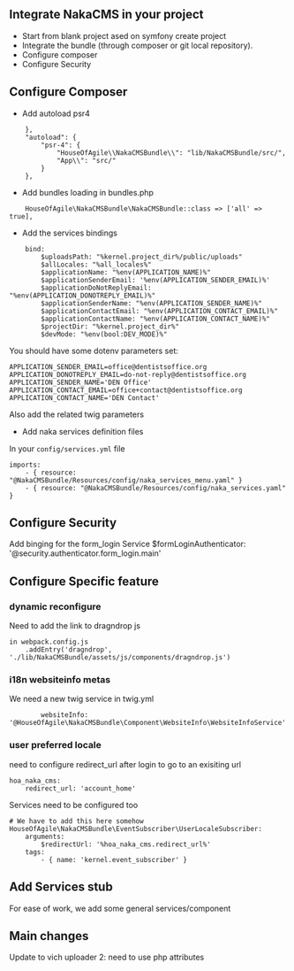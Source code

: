 ## Integrate NakaCMS in your project
* Start from blank project ased on symfony create project
* Integrate the bundle (through composer or git local repository).
* Configure composer
* Configure Security


## Configure Composer
* Add autoload psr4
```
    },
    "autoload": {
        "psr-4": {
            "HouseOfAgile\\NakaCMSBundle\\": "lib/NakaCMSBundle/src/",
            "App\\": "src/"
        }
    },
```
* Add bundles loading in bundles.php
```
    HouseOfAgile\NakaCMSBundle\NakaCMSBundle::class => ['all' => true],

```
* Add the services bindings
```
    bind:
        $uploadsPath: "%kernel.project_dir%/public/uploads"
        $allLocales: "%all_locales%"
        $applicationName: "%env(APPLICATION_NAME)%"
        $applicationSenderEmail: '%env(APPLICATION_SENDER_EMAIL)%'
        $applicationDoNotReplyEmail: "%env(APPLICATION_DONOTREPLY_EMAIL)%"
        $applicationSenderName: "%env(APPLICATION_SENDER_NAME)%"
        $applicationContactEmail: "%env(APPLICATION_CONTACT_EMAIL)%"
        $applicationContactName: "%env(APPLICATION_CONTACT_NAME)%"
        $projectDir: "%kernel.project_dir%"
        $devMode: "%env(bool:DEV_MODE)%"
```

You should have some dotenv parameters set:

    APPLICATION_SENDER_EMAIL=office@dentistsoffice.org
    APPLICATION_DONOTREPLY_EMAIL=do-not-reply@dentistsoffice.org
    APPLICATION_SENDER_NAME='DEN Office'
    APPLICATION_CONTACT_EMAIL=office+contact@dentistsoffice.org
    APPLICATION_CONTACT_NAME='DEN Contact'


Also add the related twig parameters

* Add naka services definition files

In your `config/services.yml` file

```
imports:
    - { resource: "@NakaCMSBundle/Resources/config/naka_services_menu.yaml" }
    - { resource: "@NakaCMSBundle/Resources/config/naka_services.yaml" }
```
## Configure Security

Add binging for the form_login Service
    $formLoginAuthenticator: '@security.authenticator.form_login.main'


## Configure Specific feature
### dynamic reconfigure
Need to add the link to dragndrop js
```
in webpack.config.js
    .addEntry('dragndrop', './lib/NakaCMSBundle/assets/js/components/dragndrop.js')

```

### i18n websiteinfo metas

We need a new twig service in twig.yml
```
        websiteInfo: '@HouseOfAgile\NakaCMSBundle\Component\WebsiteInfo\WebsiteInfoService'
```

### user preferred locale
need to configure redirect_url after login to go to an exisiting url
```
hoa_naka_cms:
    redirect_url: 'account_home'
```

Services need to be configured too

    # We have to add this here somehow
    HouseOfAgile\NakaCMSBundle\EventSubscriber\UserLocaleSubscriber:
        arguments:
            $redirectUrl: '%hoa_naka_cms.redirect_url%'
        tags:
            - { name: 'kernel.event_subscriber' }


## Add Services stub
For ease of work, we add some general services/component

## Main changes
Update to vich uploader 2: need to use php attributes


